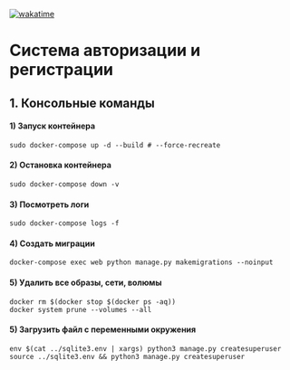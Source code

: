 <a href="https://wakatime.com/badge/user/018c3f04-b140-41f9-a489-5b0143d153f5/project/018d7949-eafa-4bae-a8f7-2bc61e39e0fc"><img src="https://wakatime.com/badge/user/018c3f04-b140-41f9-a489-5b0143d153f5/project/018d7949-eafa-4bae-a8f7-2bc61e39e0fc.svg" alt="wakatime"></a>
# Система авторизации и регистрации
## 1. Консольные команды

#### 1) Запуск контейнера

```Shell
sudo docker-compose up -d --build # --force-recreate 
```

#### 2) Остановка контейнера

```Shell
sudo docker-compose down -v
```

#### 3) Посмотреть логи

```Shell
sudo docker-compose logs -f
```

#### 4) Создать миграции

```Shell
docker-compose exec web python manage.py makemigrations --noinput
```

#### 5) Удалить все образы, сети, волюмы

```Shell
docker rm $(docker stop $(docker ps -aq)) 
docker system prune --volumes --all 
```
#### 5) Загрузить файл с переменными окружения
```Shell
env $(cat ../sqlite3.env | xargs) python3 manage.py createsuperuser
source ../sqlite3.env && python3 manage.py createsuperuser
```